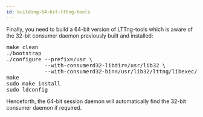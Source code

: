 ```yaml
---
id: building-64-bit-lttng-tools
---
```


Finally, you need to build a 64-bit version of LTTng-tools which is
aware of the 32-bit consumer daemon previously built and installed:

<pre class="term">
make clean
./bootstrap
./configure --prefix=/usr \
            --with-consumerd32-libdir=/usr/lib32 \
            --with-consumerd32-bin=/usr/lib32/lttng/libexec/lttng-consumerd
make
sudo make install
sudo ldconfig
</pre>

Henceforth, the 64-bit session daemon will automatically find the
32-bit consumer daemon if required.
